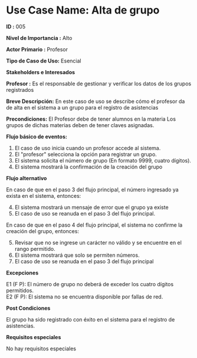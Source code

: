 # Use Case Name: Alta de grupo

**ID :** 005

**Nivel de Importancia :** Alto

**Actor Primario :** Profesor 

**Tipo de Caso de Uso:** Esencial

**Stakeholders e Interesados**

**Profesor :** Es el responsable de gestionar y verificar los datos de los grupos registrados

**Breve Descripción:** En este caso de uso se describe cómo el profesor da de alta en el sistema a un grupo para el registro de asistencias

**Precondiciones:** El Profesor debe de tener alumnos en la materia
Los grupos de dichas materias deben de tener claves asignadas.

**Flujo básico de eventos:**
 
1. 	El caso de uso inicia cuando un profesor accede al sistema.
2. 	El "profesor" selecciona la opción para registrar un grupo.
3. 	El sistema solicita el número de grupo (En formato 9999, cuatro dígitos).
4. 	El sistema mostrará la confirmación de la creación del grupo  
 
**Flujo alternativo**
 
En caso de que en el paso 3 del flujo principal, el número ingresado ya exista en el sistema, entonces:

4.   El sistema mostrará un mensaje de error que el grupo ya existe 
5.   El caso de uso se reanuda en el paso 3 del flujo principal.

En caso de que en el paso 4 del flujo principal, el sistema no confirme la creación del grupo, entonces: 

5. Revisar que no se ingrese un carácter no válido y se encuentre en el rango permitido.
6. El sistema mostrará que solo se permiten números. 
7. El caso de uso se reanuda en el paso 3 del flujo principal 
 
**Excepciones**

E1 (F P): El número de grupo no deberá de exceder los cuatro dígitos permitidos.  
E2 (F P): El sistema no se encuentra disponible por fallas de red.

  
**Post Condiciones**

El grupo ha sido registrado con éxito en el sistema para el registro de asistencias.

**Requisitos especiales**

No hay requisitos especiales

